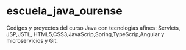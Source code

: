 # escuela_java_ourense
Codigos y proyectos del curso Java con tecnologias afines: Servlets, JSP,JSTL, HTML5,CSS3,JavaScrip,Spring,TypeScrip,Angular y microservicios y Git.
